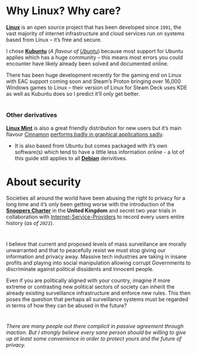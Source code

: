 # Why Linux? Why care?

[**Linux**](https://www.kernel.org) is an open source project that has been developed since `1991`, the vast majority of internet infrastructure and cloud services run on systems based from
Linux – it’s free and secure.

I chose [**Kubuntu**](https://kubuntu.org/) (*A flavour of [Ubuntu](https://www.ubuntu.com)*) because most support for Ubuntu applies which has a huge community –
this means most errors you could encounter have likely already been solved and documented online.

There has been huge development recently for the gaming end on Linux with EAC support coming soon and Steam’s Proton bringing
over 16,000 Windows games to Linux – their version of Linux for Steam Deck uses KDE as well as Kubuntu does so I predict it’ll only get better.
# 

### Other derivatives
[**Linux Mint**](https://www.linuxmint.com) is also a great friendly distribution for new users but it’s main flavour [Cinnamon](https://linuxmint.com/edition.php?id=288) [performs badly in graphical applications sadly](https://forums.linuxmint.com/viewtopic.php?t=194205).

- It is also based from Ubuntu but comes packaged with it’s own software(s) which tend to have a little less information online -
a lot of this guide still applies to all [**Debian**](https://www.debian.org/) derivitives.
# 

# About security
Societies all around the world have been abusing the right to privacy for a long time and it’s only been getting worse with the introduction of the
[**Snoopers Charter**](https://en.wikipedia.org/wiki/Investigatory_Powers_Act_2016) in the **United Kingdom** and secret two year trials in collaboration with [Internet-Service-Providers](https://en.wikipedia.org/wiki/Internet_service_provider) to record every users entire history (*as of `2021`*).
# 

I believe that current and proposed levels of mass surveillance are morally unwarranted and that to peacefully resist we must stop giving our information
and privacy away. Massive tech industries are taking in insane profits and playing into social manipulation  allowing corrupt Governments to discriminate
against political dissidents and innocent people.

Even if you are politically aligned with your country, imagine if more extreme or contrasting new political sectors of society can inherit the already
existing surveillance infrastructure and enforce new rules.
This then poses the question that perhaps all surveillance systems must be regarded in terms of how they can be abused in the future?
# 

*There are many people out there complicit in passive agreement through inaction. But I strongly believe every sane person should be willing to
give up at least some convenience in order to protect yours and the future of privacy.*
